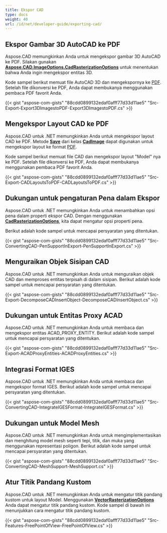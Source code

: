 ```yaml
---
title: Ekspor CAD
type: docs
weight: 40
url: /id/net/developer-guide/exporting-cad/
---
```


## **Ekspor Gambar 3D AutoCAD ke PDF**

Aspose.CAD memungkinkan Anda untuk mengekspor gambar 3D AutoCAD ke PDF. Silakan gunakan [**Aspose.CAD.ImageOptions.CadRasterizationOptions**](https://reference.aspose.com/cad/net/aspose.cad.imageoptions/cadrasterizationoptions) untuk menentukan bahwa Anda ingin mengekspor entitas 3D.

Kode sampel berikut memuat file AutoCAD 3D dan mengekspornya ke [PDF](https://docs.fileformat.com/pdf/). Setelah file dikonversi ke PDF, Anda dapat membukanya menggunakan pembaca PDF favorit Anda.

{{< gist "aspose-com-gists" "88cdd0899132edaf0afff77d33d11ae5" "Src-Export-Export3DImagestoPDF-Export3DImagestoPDF.cs" >}}

## **Mengekspor Layout CAD ke PDF**

Aspose.CAD untuk .NET memungkinkan Anda untuk mengekspor layout CAD ke PDF. Metode [**Save**](https://reference.aspose.com/cad/net/aspose.cad/image/methods/save/index) dari kelas [**CadImage**](https://reference.aspose.com/cad/net/aspose.cad.fileformats.cad/cadimage) dapat digunakan untuk mengekspor layout ke format [PDF](https://docs.fileformat.com/pdf/).

Kode sampel berikut memuat file CAD dan mengekspor layout "Model" nya ke PDF. Setelah file dikonversi ke PDF, Anda dapat membukanya menggunakan pembaca PDF favorit Anda.

{{< gist "aspose-com-gists" "88cdd0899132edaf0afff77d33d11ae5" "Src-Export-CADLayoutsToPDF-CADLayoutsToPDF.cs" >}}

## **Dukungan untuk pengaturan Pena dalam Ekspor**

Aspose.CAD untuk .NET memungkinkan Anda untuk menambahkan opsi pena dalam properti ekspor CAD. Dengan menggunakan [**CadRasterizationOptions**](https://reference.aspose.com/cad/net/aspose.cad.imageoptions/cadrasterizationoptions), kita dapat mengatur opsi properti pena.

Berikut adalah kode sampel untuk mencapai persyaratan yang ditentukan.

{{< gist "aspose-com-gists" "88cdd0899132edaf0afff77d33d11ae5" "Src-ConvertingCAD-PenSupportInExport-PenSupportInExport.cs" >}}

## **Menguraikan Objek Sisipan CAD**

Aspose.CAD untuk .NET memungkinkan Anda untuk menguraikan objek CAD dan memproses entitas terpisah di dalam sisipan. Berikut adalah kode sampel untuk mencapai persyaratan yang ditentukan.

{{< gist "aspose-com-gists" "88cdd0899132edaf0afff77d33d11ae5" "Src-Export-DecomposeCADInsertObject-DecomposeCADInsertObject.cs" >}}

## **Dukungan untuk Entitas Proxy ACAD**

Aspose.CAD untuk .NET memungkinkan Anda untuk membaca dan mengekspor entitas ACAD_PROXY_ENTITY. Berikut adalah kode sampel untuk mencapai persyaratan yang ditentukan.

{{< gist "aspose-com-gists" "88cdd0899132edaf0afff77d33d11ae5" "Src-Export-ACADProxyEntities-ACADProxyEntities.cs" >}}

## **Integrasi Format IGES**

Aspose.CAD untuk .NET memungkinkan Anda untuk membaca dan mengekspor format IGES. Berikut adalah kode sampel untuk mencapai persyaratan yang ditentukan.

{{< gist "aspose-com-gists" "88cdd0899132edaf0afff77d33d11ae5" "Src-ConvertingCAD-IntegrateIGESFormat-IntegrateIGESFormat.cs" >}}

## **Dukungan untuk Model Mesh**

Aspose.CAD untuk .NET memungkinkan Anda untuk mengimplementasikan dan menghitung model mesh seperti tepi, titik, dan muka yang menggunakan representasi poligon. Berikut adalah kode sampel untuk mencapai persyaratan yang ditentukan.

{{< gist "aspose-com-gists" "88cdd0899132edaf0afff77d33d11ae5" "Src-ConvertingCAD-MeshSupport-MeshSupport.cs" >}}

## **Atur Titik Pandang Kustom**

Aspose.CAD untuk .NET memungkinkan Anda untuk mengatur titik pandang kustom untuk layout Model. Menggunakan [**VectorRasterizationOptions**](https://reference.aspose.com/cad/net/aspose.cad.imageoptions/vectorrasterizationoptions) Anda dapat mengatur titik pandang kustom. Kode sampel di bawah ini menunjukkan cara mengatur titik pandang kustom.

{{< gist "aspose-com-gists" "88cdd0899132edaf0afff77d33d11ae5" "Src-Features-FreePointOfView-FreePointOfView.cs" >}}
